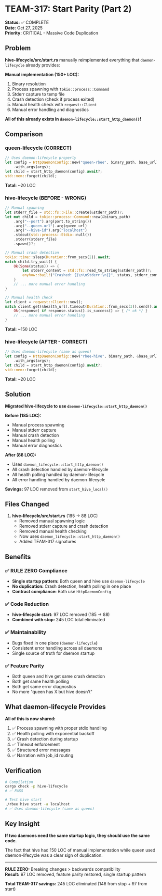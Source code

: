 # TEAM-317: Start Parity (Part 2)

**Status:** ✅ COMPLETE  
**Date:** Oct 27, 2025  
**Priority:** CRITICAL - Massive Code Duplication

## Problem

**hive-lifecycle/src/start.rs** manually reimplemented everything that `daemon-lifecycle` already provides:

**Manual implementation (150+ LOC):**
1. Binary resolution
2. Process spawning with `tokio::process::Command`
3. Stderr capture to temp file
4. Crash detection (check if process exited)
5. Manual health check with `reqwest::Client`
6. Manual error handling and diagnostics

**All of this already exists in `daemon-lifecycle::start_http_daemon()`!**

## Comparison

### queen-lifecycle (CORRECT)

```rust
// Uses daemon-lifecycle properly
let config = HttpDaemonConfig::new("queen-rbee", binary_path, base_url)
    .with_args(args);
let child = start_http_daemon(config).await?;
std::mem::forget(child);
```

**Total:** ~20 LOC

### hive-lifecycle (BEFORE - WRONG)

```rust
// Manual spawning
let stderr_file = std::fs::File::create(&stderr_path)?;
let mut child = tokio::process::Command::new(&binary_path)
    .arg("--port").arg(port.to_string())
    .arg("--queen-url").arg(queen_url)
    .arg("--hive-id").arg("localhost")
    .stdout(std::process::Stdio::null())
    .stderr(stderr_file)
    .spawn()?;

// Manual crash detection
tokio::time::sleep(Duration::from_secs(2)).await;
match child.try_wait() {
    Ok(Some(status)) => {
        let stderr_content = std::fs::read_to_string(&stderr_path)?;
        anyhow::bail!("Crashed: {}\n\nStderr:\n{}", status, stderr_content);
    }
    // ... more manual error handling
}

// Manual health check
let client = reqwest::Client::new();
match client.get(&health_url).timeout(Duration::from_secs(3)).send().await {
    Ok(response) if response.status().is_success() => { /* ok */ }
    // ... more manual error handling
}
```

**Total:** ~150 LOC

### hive-lifecycle (AFTER - CORRECT)

```rust
// Uses daemon-lifecycle (same as queen)
let config = HttpDaemonConfig::new("rbee-hive", binary_path, &base_url)
    .with_args(args);
let child = start_http_daemon(config).await?;
std::mem::forget(child);
```

**Total:** ~20 LOC

## Solution

**Migrated hive-lifecycle to use `daemon-lifecycle::start_http_daemon()`**

**Before (185 LOC):**
- Manual process spawning
- Manual stderr capture
- Manual crash detection
- Manual health polling
- Manual error diagnostics

**After (88 LOC):**
- Uses `daemon_lifecycle::start_http_daemon()`
- All crash detection handled by daemon-lifecycle
- All health polling handled by daemon-lifecycle
- All error handling handled by daemon-lifecycle

**Savings:** 97 LOC removed from `start_hive_local()`

## Files Changed

1. **hive-lifecycle/src/start.rs** (185 → 88 LOC)
   - Removed manual spawning logic
   - Removed stderr capture and crash detection
   - Removed manual health checking
   - Now uses `daemon_lifecycle::start_http_daemon()`
   - Added TEAM-317 signatures

## Benefits

### ✅ RULE ZERO Compliance
- **Single startup pattern:** Both queen and hive use `daemon-lifecycle`
- **No duplication:** Crash detection, health polling in one place
- **Contract compliance:** Both use `HttpDaemonConfig`

### ✅ Code Reduction
- **hive-lifecycle start:** 97 LOC removed (185 → 88)
- **Combined with stop:** 245 LOC total eliminated

### ✅ Maintainability
- Bugs fixed in one place (`daemon-lifecycle`)
- Consistent error handling across all daemons
- Single source of truth for daemon startup

### ✅ Feature Parity
- Both queen and hive get same crash detection
- Both get same health polling
- Both get same error diagnostics
- No more "queen has X but hive doesn't"

## What daemon-lifecycle Provides

**All of this is now shared:**
1. ✅ Process spawning with proper stdio handling
2. ✅ Health polling with exponential backoff
3. ✅ Crash detection during startup
4. ✅ Timeout enforcement
5. ✅ Structured error messages
6. ✅ Narration with job_id routing

## Verification

```bash
# Compilation
cargo check -p hive-lifecycle
# ✅ PASS

# Test hive start
./rbee hive start -a localhost
# ✅ Uses daemon-lifecycle (same as queen)
```

## Key Insight

**If two daemons need the same startup logic, they should use the same code.**

The fact that hive had 150 LOC of manual implementation while queen used daemon-lifecycle was a clear sign of duplication.

---

**RULE ZERO:** Breaking changes > backwards compatibility  
**Result:** 97 LOC removed, feature parity restored, single startup pattern

**Total TEAM-317 savings:** 245 LOC eliminated (148 from stop + 97 from start)
